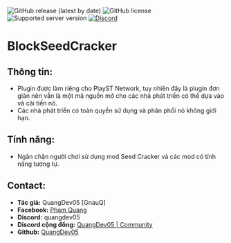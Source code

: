 ![GitHub release (latest by date)](https://img.shields.io/github/v/release/QuangDev05/BlockSeedCracker)
![GitHub license](https://img.shields.io/github/license/QuangDev05/BlockSeedCracker)
![Supported server version](https://img.shields.io/badge/minecraft-1.20.1%20)
[![Discord](https://img.shields.io/discord/1247029974154612828.svg?label=&logo=discord&logoColor=ffffff&color=7389D8&labelColor=6A7EC2)](https://discord.gg/HsSUVGSc3c)
# BlockSeedCracker
## Thông tin:
- Plugin được làm riêng cho PlayST Network, tuy nhiên đây là plugin đơn giản nên vẫn là một mã nguồn mở cho các nhà phát triển có thể dựa vào và cải tiến nó.
- Các nhà phát triển có toàn quyền sử dụng và phân phối nó không giới hạn.
## Tính năng:
- Ngăn chặn người chơi sử dụng mod Seed Cracker và các mod có tính năng tương tự.
## Contact:
- **Tác giả:** QuangDev05 [GnauQ]
- **Facebook:** [Phạm Quang](https://www.facebook.com/quangdev05)
- **Discord:** quangdev05
- **Discord cộng đồng:** [QuangDev05 | Community](https://discord.gg/HsSUVGSc3c)
- **Github:** [QuangDev05](https://github.com/QuangDev05/)
